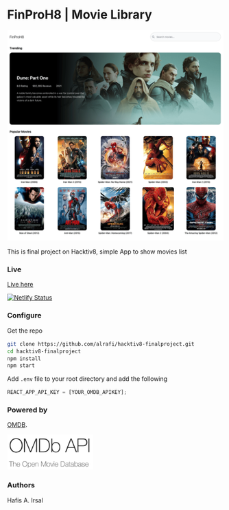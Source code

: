 # FinProH8 | Movie Library

![FinProH8](docs/finproh8.png)

This is final project on Hacktiv8, simple App to show movies list

### Live

[Live here](https://h8final-hafisirsal.netlify.app/)

[![Netlify Status](https://api.netlify.com/api/v1/badges/a551bced-3d3a-4ef4-b742-6ec697b935be/deploy-status)](https://app.netlify.com/sites/h8final-hafisirsal/deploys)

### Configure

Get the repo

```sh
git clone https://github.com/alrafi/hacktiv8-finalproject.git
cd hacktiv8-finalproject
npm install
npm start
```

Add `.env` file to your root directory and add the following

```js
REACT_APP_API_KEY = [YOUR_OMDB_APIKEY];
```

### Powered by

[OMDB](https://www.omdbapi.com/).

<img src="docs/omdb.png" alt="omdb" width="200"/>

### Authors

Hafis A. Irsal
